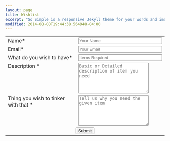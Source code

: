 ```yaml
---
layout: page
title: Wishlist
excerpt: "So Simple is a responsive Jekyll theme for your words and images."
modified: 2014-08-08T19:44:38.564948-04:00
---
```


<form name="wishlist" action="https://getsimpleform.com/messages?form_api_token=424630d13bad8ea28222f3be70bf06a7" method="post">
<input type='hidden' name='redirect_to' value='{{site.url}}/wishlist/'>
<table width="450px"> 
<tr> 
 <td valign="top"> 
  <label for="Name">Name*</label> 
 </td> 
 <td valign="top"> 
  <input  type="text" name="Name" maxlength="50" size="30" placeholder="Your Name" required> 
 </td> 
</tr> 
<tr> 
 <td valign="top"> 
  <label for="Email">Email*</label> 
 </td> 
 <td valign="top"> 
  <input  type="text" name="Email" maxlength="50" size="30" placeholder="Your Email" required> 
 </td> 
</tr> 
<tr> 
 <td valign="top"> 
  <label for="Item">What do you wish to have*</label> 
 </td> 
 <td valign="top"> 
  <input  type="text" name="Item" maxlength="50" size="30" placeholder="Items Required" required> 
 </td> 
</tr> 
<tr> 
 <td valign="top">
  <label for="Description">Description *</label> 
 </td> 
 <td valign="top"> 
  <textarea  name="Description" maxlength="1000" cols="25" rows="6" placeholder="Basic or Detailed description of item you need" required></textarea> 
 </td> 
</tr> 
<tr> 
 <td valign="top">
  <label for="Required for ">Thing you wish to tinker with that *</label> 
 </td> 
 <td valign="top"> 
  <textarea  name="Required for " maxlength="1000" cols="25" rows="6" placeholder="Tell us why you need the given item" required></textarea> 
 </td> 
</tr> 
<tr> 
 <td colspan="2" style="text-align:center"> 
  <input type="submit" value="Submit">    
 </td> 
</tr> 
</table> 
</form>